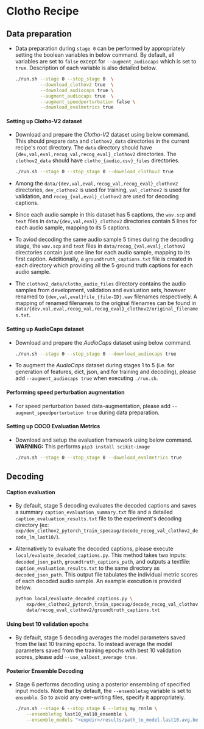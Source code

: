 # Clotho Recipe

## Data preparation
* Data preparation during `stage 0` can be performed by appropriately setting the boolean variables in below command. By default, all variables are set to `false` except for `--augment_audiocaps` which is set to `true`. Description of each variable is also detailed below.
  
  ```bash
  ./run.sh --stage 0 --stop_stage 0  \
           --download_clothov2 true  \
           --download_audiocaps true \
           --augment_audiocaps true  \
           --augment_speedperturbation false \
           --download_evalmetrics true
  ```

#### Setting up Clotho-V2 dataset
* Download and prepare the *Clotho-V2* dataset using below command. This should prepare `data` and `clothov2_data` directories in the current recipe's root directory. The `data` directory should have `{dev,val,eval,recog_val,recog_eval}_clothov2` directories. The `clothov2_data` should have `clotho_{audio,csv}_files` directories.

  ```bash
  ./run.sh --stage 0 --stop_stage 0 --download_clothov2 true
  ```
* Among the `data/{dev,val,eval,recog_val,recog_eval}_clothov2` directories, `dev_clothov2` is used for training, `val_clothov2` is used for validation, and `recog_{val,eval}_clothov2` are used for decoding captions.
* Since each audio sample in this dataset has 5 captions, the `wav.scp` and `text` files in `data/{dev,val,eval}_clothov2` directories contain 5 lines for each audio sample, mapping to its 5 captions.
* To aviod decoding the same audio sample 5 times during the decoding stage, the `wav.scp` and `text` files in `data/recog_{val,eval}_clothov2` directories contain just one line for each audio sample, mapping to its first caption. Additionally, a `groundtruth_captions.txt` file is created in each directory which providing all the 5 ground truth captions for each audio sample.
* The `clothov2_data/clotho_audio_files` directory contains the audio samples from development, validation and evaluation sets, however renamed to `{dev,val,eval}file_{file-ID}.wav` filenames respectively. A mapping of renamed filenames to the original filenames can be found in `data/{dev,val,eval,recog_val,recog_eval}_clothov2/original_filenames.txt`.

#### Setting up AudioCaps dataset
* Download and prepare the *AudioCaps* dataset using below command.
  
  ```bash
  ./run.sh --stage 0 --stop_stage 0 --download_audiocaps true
  ```
* To augment the *AudioCaps* dataset during stages 1 to 5 (i.e. for generation of features, dict, json, and for training and decoding), please add `--augment_audiocaps true` when executing `./run.sh`.

#### Performing speed perturbation augmentation
* For speed perturbation based data-augmentation, please add `--augment_speedperturbation true` during data preparation.

#### Setting up COCO Evaluation Metrics
* Download and setup the evaluation framework using below command. **WARNING:** This performs `pip3 install scikit-image`
  
  ```bash
  ./run.sh --stage 0 --stop_stage 0 --download_evalmetrics true
  ```

## Decoding
#### Caption evaluation
* By default, stage 5 decoding evaluates the decoded captions and saves a summary `caption_evaluation_summary.txt` file and a detailed `caption_evaluation_results.txt` file to the experiment's decoding directory (ex: `exp/dev_clothov2_pytorch_train_specaug/decode_recog_val_clothov2_decode_lm_last10/`).
* Alternatively to evaluate the decoded captions, please execute `local/evaluate_decoded_captions.py`. This method takes two inputs: `decoded_json_path`, `groundtruth_captions_path`, and outputs a textfile: `caption_evaluation_results.txt` to the same directory as `decoded_json_path`. This output file tabulates the individual metric scores of each decoded audio sample. An example execution is provided below.
  
  ```bash
  python local/evaluate_decoded_captions.py \
      exp/dev_clothov2_pytorch_train_specaug/decode_recog_val_clothov2_decode_lm_last10/data.json \
      data/recog_eval_clothov2/groundtruth_captions.txt
  ```

#### Using best 10 validation epochs
* By default, stage 5 decoding averages the model parameters saved from the last 10 training epochs. To instead average the model parameters saved from the training epochs with best 10 validation scores, please add `--use_valbest_average true`.

#### Posterior Ensemble Decoding
* Stage 6 performs decoding using a posterior ensembling of specified input models. Note that by default, the `--ensembletag` variable is set to `ensemble`. So to avoid any over-writing files, specify it appropriately.
  
  ```bash
  ./run.sh --stage 6 --stop_stage 6 --lmtag my_rnnlm \
      --ensembletag last10_val10_ensemble \
      --ensemble_models "<expdir>/results/path_to_model.last10.avg.best <expdir>/results/path_to_model.val10.avg.best"
  ```
